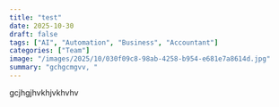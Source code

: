 ```yaml
---
title: "test"
date: 2025-10-30
draft: false
tags: ["AI", "Automation", "Business", "Accountant"]
categories: ["Team"]
image: "/images/2025/10/030f09c8-98ab-4258-b954-e681e7a8614d.jpg"
summary: "gchgcmgvv, "
---
```


gcjhgjhvkhjvkhvhv